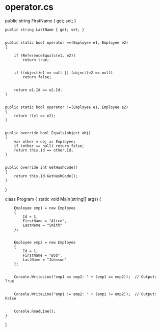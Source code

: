 # operator.cs
public string FirstName { get; set; }

    
    public string LastName { get; set; }

    
    public static bool operator ==(Employee e1, Employee e2)
    {
        
        if (ReferenceEquals(e1, e2))
            return true;

        
        if ((object)e1 == null || (object)e2 == null)
            return false;

       
        return e1.Id == e2.Id;
    }

    
    public static bool operator !=(Employee e1, Employee e2)
    {
        return !(e1 == e2);
    }

    
    public override bool Equals(object obj)
    {
        var other = obj as Employee;
        if (other == null) return false;
        return this.Id == other.Id;
    }

   
    public override int GetHashCode()
    {
        return this.Id.GetHashCode();
    }
}


class Program
{
    static void Main(string[] args)
    {
        
        Employee emp1 = new Employee
        {
            Id = 1,
            FirstName = "Alice",
            LastName = "Smith"
        };

        
        Employee emp2 = new Employee
        {
            Id = 1,
            FirstName = "Bob",
            LastName = "Johnson"
        };

        
        Console.WriteLine("emp1 == emp2: " + (emp1 == emp2));  // Output: True

        
        Console.WriteLine("emp1 != emp2: " + (emp1 != emp2));  // Output: False

       
        Console.ReadLine();
    }
}
